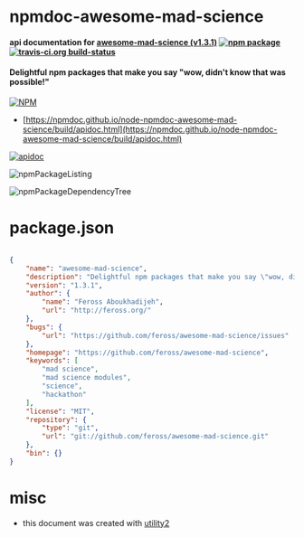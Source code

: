 # npmdoc-awesome-mad-science

#### api documentation for  [awesome-mad-science (v1.3.1)](https://github.com/feross/awesome-mad-science)  [![npm package](https://img.shields.io/npm/v/npmdoc-awesome-mad-science.svg?style=flat-square)](https://www.npmjs.org/package/npmdoc-awesome-mad-science) [![travis-ci.org build-status](https://api.travis-ci.org/npmdoc/node-npmdoc-awesome-mad-science.svg)](https://travis-ci.org/npmdoc/node-npmdoc-awesome-mad-science)

#### Delightful npm packages that make you say "wow, didn't know that was possible!"

[![NPM](https://nodei.co/npm/awesome-mad-science.png?downloads=true&downloadRank=true&stars=true)](https://www.npmjs.com/package/awesome-mad-science)

- [https://npmdoc.github.io/node-npmdoc-awesome-mad-science/build/apidoc.html](https://npmdoc.github.io/node-npmdoc-awesome-mad-science/build/apidoc.html)

[![apidoc](https://npmdoc.github.io/node-npmdoc-awesome-mad-science/build/screenCapture.buildCi.browser.%252Ftmp%252Fbuild%252Fapidoc.html.png)](https://npmdoc.github.io/node-npmdoc-awesome-mad-science/build/apidoc.html)

![npmPackageListing](https://npmdoc.github.io/node-npmdoc-awesome-mad-science/build/screenCapture.npmPackageListing.svg)

![npmPackageDependencyTree](https://npmdoc.github.io/node-npmdoc-awesome-mad-science/build/screenCapture.npmPackageDependencyTree.svg)



# package.json

```json

{
    "name": "awesome-mad-science",
    "description": "Delightful npm packages that make you say \"wow, didn't know that was possible!\"",
    "version": "1.3.1",
    "author": {
        "name": "Feross Aboukhadijeh",
        "url": "http://feross.org/"
    },
    "bugs": {
        "url": "https://github.com/feross/awesome-mad-science/issues"
    },
    "homepage": "https://github.com/feross/awesome-mad-science",
    "keywords": [
        "mad science",
        "mad science modules",
        "science",
        "hackathon"
    ],
    "license": "MIT",
    "repository": {
        "type": "git",
        "url": "git://github.com/feross/awesome-mad-science.git"
    },
    "bin": {}
}
```



# misc
- this document was created with [utility2](https://github.com/kaizhu256/node-utility2)
